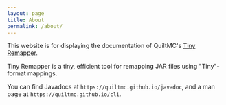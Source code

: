 ```yaml
---
layout: page
title: About
permalink: /about/
---
```


This website is for displaying the documentation of QuiltMC's [Tiny Remapper](https://github.com/QuiltMC/tiny-remapper).

Tiny Remapper is a tiny, efficient tool for remapping JAR files using "Tiny"-format mappings.

You can find Javadocs at `https://quiltmc.github.io/javadoc`, and a man page at `https://quiltmc.github.io/cli`.

